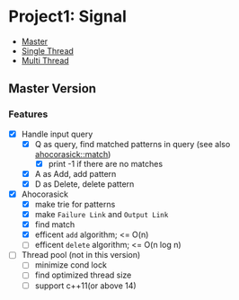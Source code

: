 # Project1: Signal

- [Master](https://github.com/MaybeS/ITE4065/tree/master/project1)
- [Single Thread](https://github.com/MaybeS/ITE4065/tree/single/project1)
- [Multi Thread](https://github.com/MaybeS/ITE4065/tree/multi/project1)

## Master Version

### Features

- [x] Handle input query
    - [x] Q as query, find matched patterns in query (see also [ahocorasick::match]())
        - [x] print -1 if there are no matches
    - [x] A as Add, add pattern
    - [x] D as Delete, delete pattern

- [x] Ahocorasick
    - [x] make trie for patterns
    - [x] make `Failure Link` and `Output Link`
    - [x] find match
    - [x] efficent `add` algorithm; <= O(n)
    - [ ] efficent `delete` algorithm; <= O(n log n)

- [ ] Thread pool (not in this version)
    - [ ] minimize cond lock
    - [ ] find optimized thread size
    - [ ] support c++11(or above 14)
